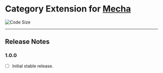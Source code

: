 Category Extension for [Mecha](https://github.com/mecha-cms/mecha)
==================================================================

![Code Size](https://img.shields.io/github/languages/code-size/mecha-cms/x.category?color=%23444&style=for-the-badge)

---

Release Notes
-------------

### 1.0.0

 - [ ] Initial stable release.